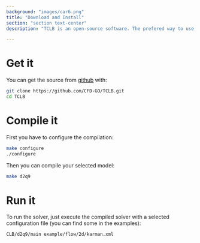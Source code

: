 ```yaml
---
background: "images/car6.png"
title: "Download and Install"
section: "section text-center"
description: "TCLB is an open-source software. The prefered way to use it is to download the source, compile it and run it."

---
```


# Get it

You can get the source from [github](https://github.com/CFD-GO/TCLB) with:
```bash
git clone https://github.com/CFD-GO/TCLB.git
cd TCLB
```

# Compile it

First you have to configure the compilation:
```bash
make configure
./configure
```

Then you can compile your selected model:
```bash
make d2q9
```

# Run it

To run the solver, just execute the compiled solver with a selected configuration file (you can find some in the examples):
```bash
CLB/d2q9/main example/flow/2d/karman.xml
```
